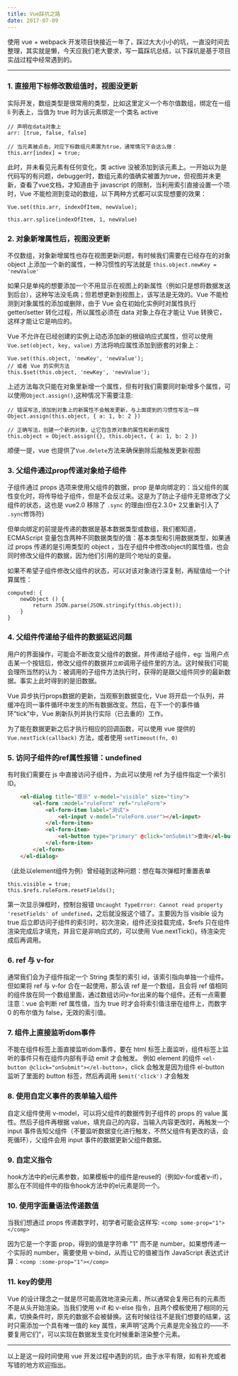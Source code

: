 ```yaml
---
title: Vue踩坑之路
date: 2017-07-09
---
```

使用 vue + webpack 开发项目快接近一年了，踩过大大小小的坑，一直没时间去整理，其实就是懒，今天应我们老大要求，写一篇踩坑总结，以下踩坑是基于项目实战过程中经常遇到的。

  
***
### 1. 直接用下标修改数组值时，视图没更新
实际开发，数组类型是很常用的类型，比如这里定义一个布尔值数组，绑定在一组 li 列表上，当值为 true 时为该元素绑定一个类名 active
    
    // 声明在data对象上
    arr: [true, false, false]

    // 当元素被点击，对应下标数组元素置为true，通常情况下会这么做：
    this.arr[index] = true;

此时，并未看见元素有任何变化，类 active 没被添加到该元素上。一开始以为是代码写的有问题，debugger时，数组元素的值确实被置为true，但视图并未更新，查看了vue文档，才知道由于 javascript 的限制，当利用索引直接设置一个项时，Vue 不能检测到变动的数组，以下两种方式都可以实现想要的效果：

    Vue.set(this.arr, indexOfItem, newValue);

    this.arr.splice(indexOfItem, 1, newValue)

### 2. 对象新增属性后，视图没更新
不仅数组，对象新增属性也存在视图更新问题，有时候我们需要在已经存在的对象 object 上添加一个新的属性，一种习惯性的写法就是 `this.object.newKey = 'newValue'`

如果只是单纯的想要添加一个不用显示在视图上的新属性（例如只是想将数据发送到后台），这种写法没毛病；但若想更新到视图上，该写法是无效的。Vue 不能检测到对象属性的添加或删除，由于 Vue 会在初始化实例时对属性执行 getter/setter 转化过程，所以属性必须在 data 对象上存在才能让 Vue 转换它，这样才能让它是响应的。

Vue 不允许在已经创建的实例上动态添加新的根级响应式属性，但可以使用 `Vue.set(object, key, value)` 方法将响应属性添加到嵌套的对象上：

    Vue.set(this.object, 'newKey', 'newValue');
    // 或者 Vue 的实例方法
    this.$set(this.object, 'newKey', 'newValue');

上述方法每次只能在对象里新增一个属性，但有时我们需要同时新增多个属性，可以使用`Object.assign()`,这种情况下需要注意:

    // 错误写法,添加到对象上的新属性不会触发更新，与上面提到的习惯性写法一样
    Object.assign(this.object, { a: 1, b: 2 })

    // 正确写法，创建一个新的对象，让它包含原对象的属性和新的属性
    this.object = Object.assign({}, this.object, { a: 1, b: 2 })

顺便一提，vue 也提供了`Vue.delete`方法来确保删除后能触发更新视图
### 3. 父组件通过prop传递对象给子组件
子组件通过 props 选项来使用父组件的数据，prop 是单向绑定的：当父组件的属性变化时，将传导给子组件，但是不会反过来。这是为了防止子组件无意修改了父组件的状态，这也是 vue2.0 移除了 `.sync` 的理由(但在2.3.0+ 2又重新引入了 `.sync`修饰符)

但单向绑定的前提是传递的数据是基本数据类型或数组，我们都知道，ECMAScript 变量包含两种不同数据类型的值：基本类型和引用数据类型，如果通过 props 传递的是引用类型的 object ，当在子组件中修改object的属性值，也会同时修改父组件的数据，因为他们引用的是同个地址的变量。

如果不希望子组件修改父组件的状态，可以对该对象进行深复制，再赋值给一个计算属性：

    computed: {    
        newObject () {
            return JSON.parse(JSON.stringify(this.object));
        }
    }
### 4. 父组件传递给子组件的数据延迟问题 
用户的界面操作，可能会不断改变父组件的数据，并传递给子组件，eg: 当用户点击某一个按钮后，修改父组件的数据并`立即`调用子组件里的方法。这时候我们可能会理所当然的认为：被调用的子组件方法执行时，获得的是跟父组件同步的最新数据。事实上此时得到的是旧数据。

Vue 异步执行props数据的更新，当观察到数据变化，Vue 将开启一个队列，并缓冲在同一事件循环中发生的所有数据改变。然后，在下一个的事件循环“tick”中，Vue 刷新队列并执行实际（已去重的）工作。

为了能在数据更新之后才执行相应的回调函数，可以使用 vue 提供的 `Vue.nextTick(callback)` 方法，或者使用 `setTimeout(fn, 0)`
### 5. 访问子组件的ref属性报错：undefined
有时我们需要在 js 中直接访问子组件，为此可以使用 ref 为子组件指定一个索引 ID。

```html
    <el-dialog title="提示" v-model="visible" size="tiny">
        <el-form :model="ruleForm" ref="ruleForm">
            <el-form-item label="测试">
                <el-input v-model="ruleForm.user"></el-input>
            </el-form-item>
            <el-form-item>
                <el-button type="primary" @click="onSubmit">查询</el-button>
            </el-form-item>
        </el-form>
    </el-dialog>
```
（此处以element组件为例）曾经碰到这种问题：想在每次弹框时重置表单

    this.visible = true;
    this.$refs.ruleForm.resetFields();

第一次显示弹框时，控制台报错 `Uncaught TypeError: Cannot read property 'resetFields' of undefined`，之后就没报这个错了。主要因为当 visible 设为 true 后立即访问子组件的索引时，初次渲染，组件还没挂载完成，$refs 只在组件渲染完成后才填充，并且它是非响应式的，可以使用 Vue.nextTick()，待渲染完成后再调用。

### 6. ref 与 v-for
通常我们会为子组件指定一个 String 类型的索引 id，该索引指向单独一个组件。但如果将 ref 与 v-for 合在一起使用，那么该 ref 是一个数组，且会将 ref 值相同的组件放在同一个数组里面，通过数组访问v-for出来的每个组件。还有一点需要注意：vue 会判断 ref 属性值，当为 true 时才会将索引值注册在组件上，而数字 0 的布尔值为 false，无效的索引值。

### 7. 组件上直接监听dom事件
不能在组件标签上面直接监听dom事件，要在 html 标签上面监听，组件标签上监听的事件只有在组件内部有手动 emit 才会触发。
例如 element 的组件 `<el-button @click="onSubmit"></el-button>`，click 会触发是因为组件 el-button 监听了里面的 button 标签，然后再调用 `$emit('click')` 才会触发

### 8. 使用自定义事件的表单输入组件
自定义组件使用 v-model，可以将父组件的数据传到子组件的 props 的 value 属性。然后子组件再根据 value，填充自己的内容，当输入内容更改时，再触发一个 input 事件告知父组件（不要监听数据变化进行触发，不然父组件有更改的话，会死循环），父组件会用 input 事件的数据更新父组件数据。

### 9. 自定义指令
hook方法中的el元素参数，如果模板中的组件是reuse的（例如v-for或者v-if），那么在不同组件中的指令hook方法中的el元素是同一个。

### 10. 使用字面量语法传递数值
当我们想通过 props 传递数字时，初学者可能会这样写: `<comp some-prop="1"></comp>`

因为它是一个字面 prop，得到的值是字符串 "1" 而不是 number。如果想传递一个实际的 number，需要使用 v-bind，从而让它的值被当作 JavaScript 表达式计算：`<comp :some-prop="1"></comp>`

### 11. key的使用
Vue 的设计理念之一就是尽可能高效地渲染元素，所以通常会复用已有的元素而不是从头开始渲染。当我们使用 v-if 和 v-else 指令，且两个模板使用了相同的元素，切换条件时，原先的数据不会被替换。这有时候往往不是我们想要的结果，这时只需添加一个具有唯一值的 key 属性，来声明“这两个元素是完全独立的——不要复用它们”，可以实现在数据发生变化时候重新渲染整个元素。
***

以上是这一段时间使用 vue 开发过程中遇到的坑，由于水平有限，如有补充或者写错的地方欢迎指出。

